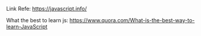 Link Refe: https://javascript.info/

What the best to learn js: https://www.quora.com/What-is-the-best-way-to-learn-JavaScript
